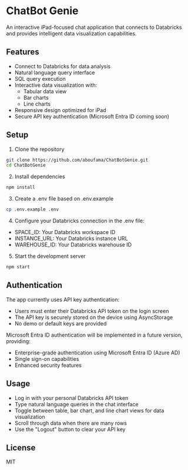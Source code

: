 # ChatBot Genie

An interactive iPad-focused chat application that connects to Databricks and provides intelligent data visualization capabilities.

## Features

- Connect to Databricks for data analysis
- Natural language query interface
- SQL query execution
- Interactive data visualization with:
  - Tabular data view
  - Bar charts
  - Line charts
- Responsive design optimized for iPad
- Secure API key authentication (Microsoft Entra ID coming soon)

## Setup

1. Clone the repository
```bash
git clone https://github.com/aboufama/ChatBotGenie.git
cd ChatBotGenie
```

2. Install dependencies
```bash
npm install
```

3. Create a .env file based on .env.example
```bash
cp .env.example .env
```

4. Configure your Databricks connection in the .env file:
- SPACE_ID: Your Databricks workspace ID
- INSTANCE_URL: Your Databricks instance URL
- WAREHOUSE_ID: Your Databricks warehouse ID

5. Start the development server
```bash
npm start
```

## Authentication

The app currently uses API key authentication:

- Users must enter their Databricks API token on the login screen
- The API key is securely stored on the device using AsyncStorage
- No demo or default keys are provided

Microsoft Entra ID authentication will be implemented in a future version, providing:
- Enterprise-grade authentication using Microsoft Entra ID (Azure AD)
- Single sign-on capabilities
- Enhanced security features

## Usage

- Log in with your personal Databricks API token
- Type natural language queries in the chat interface
- Toggle between table, bar chart, and line chart views for data visualization
- Scroll through data when there are many rows
- Use the "Logout" button to clear your API key

## License

MIT 
